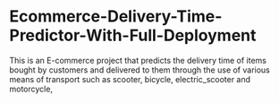 # Ecommerce-Delivery-Time-Predictor-With-Full-Deployment
This is an E-commerce project that predicts the delivery time of items bought by customers and delivered to them through the use of various means of transport such as scooter, bicycle, electric_scooter  and motorcycle,

